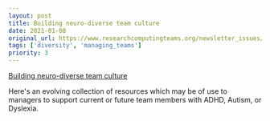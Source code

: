```yaml
---
layout: post
title: Building neuro-diverse team culture
date: 2021-01-08
original_url: https://www.researchcomputingteams.org/newsletter_issues/0056
tags: ['diversity', 'managing_teams']
priority: 3
---
```


<!-- markdownlint-disable MD033 -->
<!-- markdownlint-disable MD041 -->
<!-- markdownlint-disable MD049 -->

[Building neuro-diverse team culture](https://neurodiverse.team)

Here's an evolving collection of resources which may be of use to managers to support current or future team members with ADHD, Autism, or Dyslexia.

